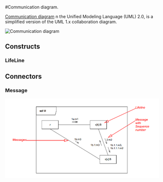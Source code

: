 #Communication diagram.

[Communication diagram](https://en.wikipedia.org/wiki/Communication_diagram) n the Unified Modeling Language (UML) 2.0, is a simplified version of the UML 1.x collaboration diagram.

![Communication diagram](https://upload.wikimedia.org/wikipedia/commons/5/51/Kommunikations_diagramm-5.png)

## Constructs

### LifeLine

## Connectors

### Message

![Communication example](communication_example.png)
